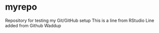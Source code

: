 # myrepo
Repository for testing my Git/GitHub setup
This is a line from RStudio
Line added from Github
Waddup
